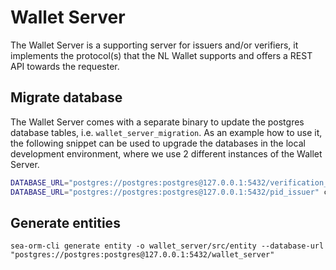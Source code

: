 # Wallet Server

The Wallet Server is a supporting server for issuers and/or verifiers, it implements the protocol(s) that the NL Wallet supports and offers a REST API towards the requester.

## Migrate database

The Wallet Server comes with a separate binary to update the postgres database tables, i.e. `wallet_server_migration`.
As an example how to use it, the following snippet can be used to upgrade the databases in the local development environment, where we use 2 different instances of the Wallet Server.

```sh
DATABASE_URL="postgres://postgres:postgres@127.0.0.1:5432/verification_server" cargo run --bin wallet_server_migration -- fresh
DATABASE_URL="postgres://postgres:postgres@127.0.0.1:5432/pid_issuer" cargo run --bin wallet_server_migration -- fresh
```

## Generate entities
```
sea-orm-cli generate entity -o wallet_server/src/entity --database-url "postgres://postgres:postgres@127.0.0.1:5432/wallet_server"
```
